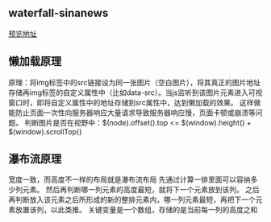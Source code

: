 ## waterfall-sinanews
[预览地址](http://js.jirengu.com/luhemasuru/4/edit)
## 懒加载原理
原理：将img标签中的src链接设为同一张图片（空白图片），将其真正的图片地址存储再img标签的自定义属性中（比如data-src）。当js监听到该图片元素进入可视窗口时，即将自定义属性中的地址存储到src属性中，达到懒加载的效果。
这样做能防止页面一次性向服务器响应大量请求导致服务器响应慢，页面卡顿或崩溃等问题。
判断图片是否在视野中：$(node).offset().top  <= $(window).height() + $(window).scrollTop()

## 瀑布流原理
宽度一致，而高度不一样的布局就是瀑布流布局
先通过计算一排里面可以容纳多少列元素。
然后再判断哪一列元素的高度最短，就将下一个元素放到该列。
之后再判断放入该元素之后所形成的新的整排元素内，哪一列元素最短，再把下一个元素放置该列，以此类推。
关键变量是一个数组，存储的是当前每一列的高度之和
